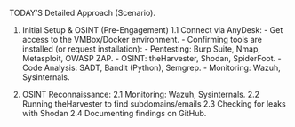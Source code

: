 TODAY’S Detailed Approach (Scenario).

1. Initial Setup & OSINT (Pre-Engagement)
     1.1 Connect via AnyDesk:
           - Get access to the VMBox/Docker environment.
           - Confirming tools are installed (or request installation):
                        - Pentesting: Burp Suite, Nmap, Metasploit, OWASP ZAP.
                        - OSINT: theHarvester, Shodan, SpiderFoot.
                        - Code Analysis: SADT, Bandit (Python), Semgrep.
                        - Monitoring: Wazuh, Sysinternals.

2. OSINT Reconnaissance:
        2.1 Monitoring: Wazuh, Sysinternals.
        2.2 Running theHarvester to find subdomains/emails
        2.3 Checking for leaks with Shodan
        2.4 Documenting findings on GitHub.
